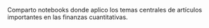 Comparto notebooks donde aplico los temas centrales de artículos importantes en las finanzas cuantitativas.
